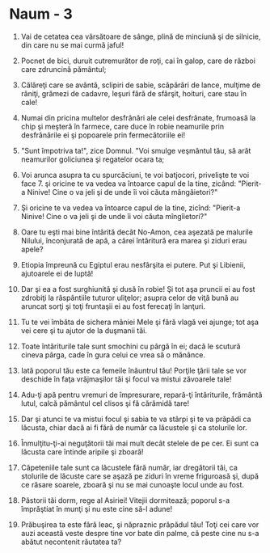 # Naum - 3

1. Vai de cetatea cea vărsătoare de sânge, plină de minciună şi de silnicie, din care nu se mai curmă jaful! 

2. Pocnet de bici, duruit cutremurător de roţi, cai în galop, care de război care zdruncină pământul; 

3. Călăreţi care se avântă, sclipiri de sabie, scăpărări de lance, mulţime de răniţi, grămezi de cadavre, leşuri fără de sfârşit, hoituri, care stau în cale! 

4. Numai din pricina multelor desfrânări ale celei desfrânate, frumoasă la chip şi meşteră în farmece, care duce în robie neamurile prin desfrânările ei şi popoarele prin fermecătoriile ei! 

5. "Sunt împotriva ta!", zice Domnul. "Voi smulge veşmântul tău, să arăt neamurilor goliciunea şi regatelor ocara ta; 

6. Voi arunca asupra ta cu spurcăciuni, te voi batjocori, privelişte te voi face 7. şi oricine te va vedea va întoarce capul de la tine, zicând: "Pierit-a Ninive! Cine o va jeli şi de unde îi voi căuta mângâietori?" 

7. Şi oricine te va vedea va întoarce capul de la tine, zicînd: "Pierit-a Ninive! Cine o va jeli şi de unde îi voi căuta mîngîietori?"

8. Oare tu eşti mai bine întărită decât No-Amon, cea aşezată pe malurile Nilului, înconjurată de apă, a cărei întăritură era marea şi ziduri erau apele? 

9. Etiopia împreună cu Egiptul erau nesfârşita ei putere. Put şi Libienii, ajutoarele ei de luptă! 

10. Dar şi ea a fost surghiunită şi dusă în robie! Şi tot aşa pruncii ei au fost zdrobiţi la răspântiile tuturor uliţelor; asupra celor de viţă bună au aruncat sorţi şi toţi fruntaşii ei au fost ferecaţi în lanţuri. 

11. Tu te vei îmbăta de sichera mâniei Mele şi fără vlagă vei ajunge; tot aşa vei cere şi tu ajutor de la duşmanii tăi. 

12. Toate întăriturile tale sunt smochini cu pârgă în ei; dacă le scutură cineva pârga, cade în gura celui ce vrea să o mănânce. 

13. Iată poporul tău este ca femeile înăuntrul tău! Porţile ţării tale se vor deschide în faţa vrăjmaşilor tăi şi focul va mistui zăvoarele tale! 

14. Adu-ţi apă pentru vremuri de împresurare, repară-ţi întăriturile, frământă lutul, calcă pământul cel clisos şi fă cărămidă tare! 

15. Dar şi atunci te va mistui focul şi sabia te va stârpi şi te va prăpădi ca lăcusta, chiar dacă ai fi fără de număr ca lăcustele şi ca stolurile lor. 

16. Înmulţitu-ţi-ai neguţătorii tăi mai mult decât stelele de pe cer. Ei sunt ca lăcusta care întinde aripile şi zboară! 

17. Căpeteniile tale sunt ca lăcustele fără număr, iar dregătorii tăi, ca stolurile de lăcuste care se aşază pe ziduri în vreme friguroasă şi, după ce răsare soarele, zboară şi nu se mai cunoaşte locul unde au fost. 

18. Păstorii tăi dorm, rege al Asiriei! Vitejii dormitează; poporul s-a împrăştiat în munţi şi nu este cine să-l adune! 

19. Prăbuşirea ta este fără leac, şi năpraznic prăpădul tău! Toţi cei care vor auzi această veste despre tine vor bate din palme, că peste cine nu s-a abătut necontenit răutatea ta? 

